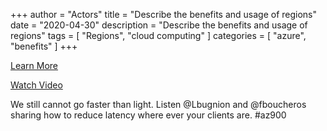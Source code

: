 +++
author = "Actors"
title = "Describe the benefits and usage of regions"
date = "2020-04-30"
description = "Describe the benefits and usage of regions"
tags = [
    "Regions",
    "cloud computing"
]
categories = [
    "azure",
    "benefits"
]
+++

[Learn More](https://docs.microsoft.com/learn/modules/principles-cloud-computing/3c-capex-vs-opex?WT.mc_id=snackable-social-cxa)

[Watch Video](https://twitter.com/i/status/1258411264532901892)

We still cannot go faster than light. Listen @Lbugnion and @fboucheros sharing how to reduce latency where ever your clients are. #az900
